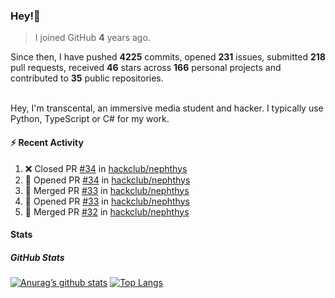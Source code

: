 ### Hey!👋
<!-- [![Banner](banner.png)](https://dillonb07.is-a.dev) -->


> I joined GitHub **4** years ago.

Since then, I have pushed **4225** commits, opened **231** issues, submitted **218** pull requests, received **46** stars across **166** personal projects and contributed to **35** public repositories.

<br>
Hey, I'm transcental, an immersive media student and hacker. I typically use Python, TypeScript or C# for my work.

<br>

#### :zap: Recent Activity

<!--START_SECTION:activity-->
1. ❌ Closed PR [#34](https://github.com/hackclub/nephthys/pull/34) in [hackclub/nephthys](https://github.com/hackclub/nephthys)
2. 💪 Opened PR [#34](https://github.com/hackclub/nephthys/pull/34) in [hackclub/nephthys](https://github.com/hackclub/nephthys)
3. 🎉 Merged PR [#33](https://github.com/hackclub/nephthys/pull/33) in [hackclub/nephthys](https://github.com/hackclub/nephthys)
4. 💪 Opened PR [#33](https://github.com/hackclub/nephthys/pull/33) in [hackclub/nephthys](https://github.com/hackclub/nephthys)
5. 🎉 Merged PR [#32](https://github.com/hackclub/nephthys/pull/32) in [hackclub/nephthys](https://github.com/hackclub/nephthys)
<!--END_SECTION:activity-->

#### Stats

##### GitHub Stats
[![Anurag’s github stats](https://github-readme-stats.vercel.app/api?username=transcental&show_icons=true&theme=radical)](https://github.com/transcental)
[![Top Langs](https://github-readme-stats.vercel.app/api/top-langs/?username=transcental&layout=compact&theme=radical)](https://github.com/transcental)
